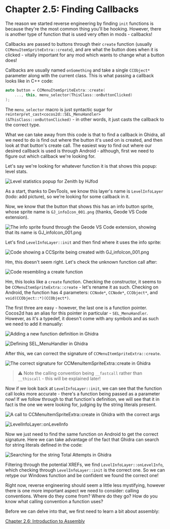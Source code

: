 # Chapter 2.5: Finding Callbacks

The reason we started reverse engineering by finding `init` functions is because they're the most common thing you'll be hooking. However, there is another type of function that is used very often in mods - callbacks!

Callbacks are passed to buttons through their `create` function (usually `CCMenuItemSpriteExtra::create`), and are what the button does when it is clicked - vitally important for any mod which wants to change what a button does!

Callbacks are usually named `onSomething` and take a single `CCObject*` parameter along with the current class. This is what passing a callback looks like in C++ code:

```cpp
auto button = CCMenuItemSpriteExtra::create(
    ..., this, menu_selector(ThisClass::onButtonClicked)
);
```

The `menu_selector` macro is just syntactic sugar for `reinterpret_cast<cocos2d::SEL_MenuHandler>(&ThisClass::onButtonClicked)` - in other words, it just casts the callback to the correct type.

What we can take away from this code is that to find a callback in Ghidra, all we need to do is find out where the button it's used on is created, and then look at that button's create call. The easiest way to find out where our desired callback is used is through Android - although, first we need to figure out which callback we're looking for.

Let's say we're looking for whatever function it is that shows this popup: level stats.

![Level statistics popup for Zenith by HJfod](/assets/handbook/vol2/LevelStats.png)

As a start, thanks to DevTools, we know this layer's name is `LevelInfoLayer` (todo: add picture), so we're looking for some callback in it.

Now, we know that the button that shows this has an info button sprite, whose sprite name is `GJ_infoIcon_001.png` (thanks, Geode VS Code extension).

![The info sprite found through the Geode VS Code extension, showing that its name is `GJ_infoIcon_001.png`](/assets/handbook/vol2/infospritename.png)

Let's find `LevelInfoLayer::init` and then find where it uses the info sprite:

![Code showing a `CCSprite` being created with `GJ_infoIcon_001.png`](/assets/handbook/vol2/infoiconuse.png)

Hm, this doesn't seem right. Let's check the unknown function call after:

![Code resembling a `create` function](/assets/handbook/vol2/CCMenuItemSpriteExtra_create.png)

Hm, this looks like a `create` function. Checking the constructor, it seems to be `CCMenuItemSpriteExtra::create` - let's rename it as such. Checking on Android, the function has 4 parameters: `CCNode*`, `CCNode*`, `CCObject*`, and `void(CCObject::*)(CCObject*)`.

The first three are easy - however, the last one is a function pointer. Cocos2d has an alias for this pointer in particular - `SEL_MenuHandler`. However, as it's a typedef, it doesn't come with any symbols and as such we need to add it manually:

![Adding a new function definition in Ghidra](/assets/handbook/vol2/ghidra_typedef.png)

![Defining SEL_MenuHandler in Ghidra](/assets/handbook/vol2/SEL_MenuHandler_def.png)

After this, we can correct the signature of `CCMenuItemSpriteExtra::create`.

![The correct signature for `CCMenuItemSpriteExtra::create` in Ghidra](/assets/handbook/vol2/CCMenuItemSpriteExtra_create_correct.png)

> :warning: Note the calling convention being `__fastcall` rather than `__thiscall` - this will be explained later!

Now if we look back at `LevelInfoLayer::init`, we can see that the function call looks more accurate - there's a function being passed as a parameter now! If we follow through to that function's definition, we will see that it in fact is the one we were looking for, judging by the string literals present.

![A call to `CCMenuItemSpriteExtra::create` in Ghidra with the correct args](/assets/handbook/vol2/fixed_button_params.png)

![`LevelInfoLayer::onLevelInfo`](/assets/handbook/vol2/callback.png)

Now we just need to find the same function on Android to get the correct signature. Here we can take advantage of the fact that Ghidra can search for string literals defined in the code:

![Searching for the string `Total Attempts` in Ghidra](/assets/handbook/vol2/ghidra_string_search.png)

Filtering through the potential XREFs, we find `LevelInfoLayer::onLevelInfo`, which checking through `LevelInfoLayer::init` is the correct one. So we can retype our Windows function and be confident we found the correct one!

Right now, reverse engineering should seem a little less mystifying, however there is one more important aspect we need to consider: calling conventions. Where do they come from? Where do they go? How do you know what calling convention a function uses?

Before we can delve into that, we first need to learn a bit about assembly:

[Chapter 2.6: Introduction to Assembly](/handbook/vol2/chap2_6.md)
